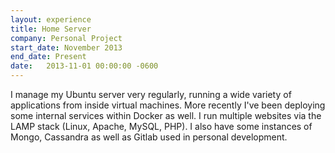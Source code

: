 ```yaml
---
layout: experience
title: Home Server
company: Personal Project
start_date: November 2013
end_date: Present
date:   2013-11-01 00:00:00 -0600
---
```

I manage my Ubuntu server very regularly, running a wide variety of applications from inside virtual machines. More recently I've been deploying some internal services within Docker as well. I run multiple websites via the LAMP stack (Linux, Apache, MySQL, PHP). I also have some instances of Mongo, Cassandra as well as Gitlab used in personal development.
